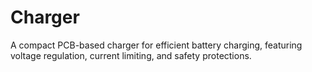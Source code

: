 # Charger
A compact PCB-based charger for efficient battery charging, featuring voltage regulation, current limiting, and safety protections.
